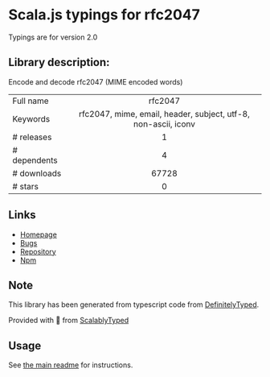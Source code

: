 
# Scala.js typings for rfc2047

Typings are for version 2.0

## Library description:
Encode and decode rfc2047 (MIME encoded words)

|                    |                 |
| ------------------ | :-------------: |
| Full name          | rfc2047 |
| Keywords           | rfc2047, mime, email, header, subject, utf-8, non-ascii, iconv |
| # releases         | 1 |
| # dependents       | 4 |
| # downloads        | 67728 |
| # stars            | 0 |

## Links
- [Homepage](https://github.com/One-com/rfc2047)
- [Bugs](https://github.com/One-com/rfc2047/issues)
- [Repository](https://github.com/One-com/rfc2047)
- [Npm](https://www.npmjs.com/package/rfc2047)
    


## Note
This library has been generated from typescript code from [DefinitelyTyped](https://definitelytyped.org).

Provided with :purple_heart: from [ScalablyTyped](https://github.com/oyvindberg/ScalablyTyped)

## Usage
See [the main readme](../../readme.md) for instructions.


